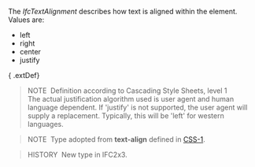 The _IfcTextAlignment_ describes how text is aligned within the element. Values are:

* left
* right
* center
* justify

{ .extDef}
> NOTE&nbsp; Definition according to Cascading Style Sheets, level 1  
> The actual justification algorithm used is user agent and human language dependent. If 'justify' is not supported, the user agent will supply a replacement. Typically, this will be 'left' for western languages.

> NOTE&nbsp; Type adopted from **text-align** defined in [CSS-1](../../../bibliography.htm#CSS1).

> HISTORY&nbsp; New type in IFC2x3.
